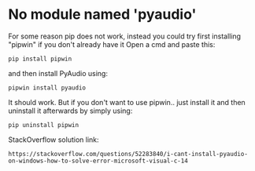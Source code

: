 # No module named 'pyaudio'
For some reason pip does not work, instead you could try first installing "pipwin" if you don't already have it Open a cmd and paste this:

```
pip install pipwin
```

and then install PyAudio using:

```
pipwin install pyaudio
```

It should work. But if you don't want to use pipwin.. just install it and then uninstall it afterwards by simply using:

```
pip uninstall pipwin
```

StackOverflow solution link:
```
https://stackoverflow.com/questions/52283840/i-cant-install-pyaudio-on-windows-how-to-solve-error-microsoft-visual-c-14
```